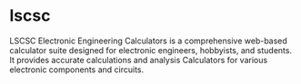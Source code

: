 # lscsc
LSCSC Electronic Engineering Calculators is a comprehensive web-based calculator suite designed for electronic engineers, hobbyists, and students. It provides accurate calculations and analysis Calculators for various electronic components and circuits.
